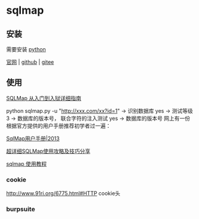 # sqlmap

## 安装

需要安装 [python](/dev/python/python.install.md)

[官网](http://sqlmap.org/) | 
[github](https://github.com/sqlmapproject/sqlmap) |
[gitee](https://gitee.com/azhao-1981/sqlmap)

## 使用

[SQLMap 从入门到入狱详细指南](https://gitbook.cn/books/5ba8393639ea516190a9b8f8/index.html)

python sqlmap.py -u "http://xxx.com/xx?id=1"
-> 识别数据库 yes
-> 测试等级 3
-> 数据库的版本号， 联合字符的注入测试 yes
-> 数据库的版本号
网上有一份根据官方提供的用户手册推荐初学者过一遍：

[SqlMap用户手册|2013](http://www.91ri.org/6775.html)

[超详细SQLMap使用攻略及技巧分享](https://www.freebuf.com/sectool/164608.html)

[sqlmap 使用教程](https://www.jianshu.com/p/65d7522ecc1f)

### cookie

http://www.91ri.org/6775.html#HTTP cookie头

### burpsuite